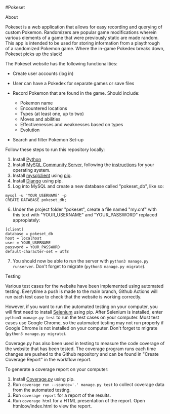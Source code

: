 #Pokeset

About

Pokeset is a web application that allows for easy recording and querying of
custom Pokemon. Randomizers are popular game modifications wherein various
elements of a game that were previously static are made random. This app
is intended to be used for storing information from a playthrough of a
randomized Pokemon game. Where the in-game Pokedex breaks down, Pokeset
picks up the slack!

The Pokeset website has the following functionalities:

*  Create user accounts (log in)

*  User can have a Pokedex for separate games or save files

*  Record Pokemon that are found in the game. Should include:
   * Pokemon name
   * Encountered locations
   * Types (at least one, up to two)
   * Moves and abilities
   * Effectivenesses and weaknesses based on types
   * Evolution

* Search and filter Pokemon
Set-up

Follow these steps to run this repository locally:

1. Install [Python](https://www.python.org/downloads/) 
2. Install [MySQL Community Server](https://dev.mysql.com/downloads/mysql/), following the [instructions](https://dev.mysql.com/doc/mysql-installation-excerpt/5.7/en/) for your operating system.
3. Install [mysqlclient](https://pypi.org/project/mysqlclient/) using [pip](https://pypi.org/).
4. Install [Django](https://docs.djangoproject.com/en/4.1/intro/install/) using pip.
5. Log into MySQL and create a new database called "pokeset_db", like so:
```
mysql -u 'YOUR_USERNAME' -p
CREATE DATABASE pokeset_db;
```
6. Under the project folder "pokeset", create a file named "my.cnf" with this text with "YOUR_USERNAME" and "YOUR_PASSWORD" replaced appropiately:
```
[client]
database = pokeset_db
host = localhost
user = YOUR_USERNAME
password = YOUR_PASSWORD
default-character-set = utf8
```
7. You should now be able to run the server with ```python3 manage.py runserver```. Don't forget to migrate (```python3 manage.py migrate```).

Testing

Various test cases for the website have been implemented using automated testing. Everytime a push is made to the main branch, Github Actions will run each test case to check that the website is working correctly.

However, if you want to run the automated testing on your computer, you will first need to install [Selenium](https://www.selenium.dev/) using pip. After Selenium is installed, enter ```python3 manage.py test``` to run the test cases on your computer. Most test cases use Google Chrome, so the automated testing may not run properly if Google Chrome is not installed on your computer. Don't forget to migrate (```python3 manage.py migrate```).

Coverage.py has also been used in testing to measure the code coverage of the website that has been tested. The coverage program runs each time changes are pushed to the Github repository and can be found in "Create Coverage Report" in the workflow report.

To generate a coverage report on your computer:

1. Install [Coverage.py](https://coverage.readthedocs.io/en/6.5.0/) using pip.
2. Run ```coverage run --source='.' manage.py test``` to collect coverage data from the automated testing.
3. Run ```coverage report``` for a report of the results.
4. Run ```coverage html``` for a HTML presentation of the report. Open htmlcov/index.html to view the report.
